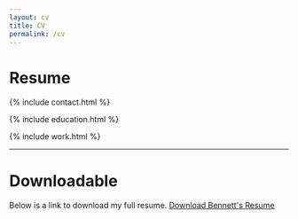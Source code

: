 ```yaml
---
layout: cv
title: CV
permalink: /cv
---
```


# Resume

{% include contact.html %}

{% include education.html %}

{% include work.html %}

___

# Downloadable
Below is a link to download my full resume.
[Download Bennett's Resume](assets/pdf/resume.pdf)

